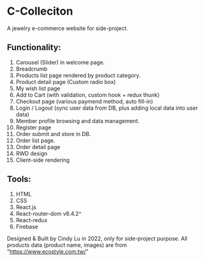 # C-Colleciton

A jewelry e-commerce website for side-project.

## Functionality:

1. Carousel (Slider) in welcome page.
2. Breadcrumb
3. Products list page rendered by product category.
4. Product detail page (Custom radio box)
5. My wish list page
6. Add to Cart (with validation, custom hook + redux thunk)
7. Checkout page (various paymend method, auto fill-in)
8. Login / Logout (sync user data from DB, plus adding local data into user data)
9. Member profile browsing and data management.
10. Register page
11. Order submit and store in DB.
12. Order list page.
13. Order detail page
14. RWD design
15. Client-side rendering

## Tools:

1. HTML
2. CSS
3. React.js
4. React-router-dom v6.4.2^
5. React-redux
6. Firebase

Designed & Built by Cindy Lu in 2022, only for side-project purpose.
All products data (product name, images) are from "https://www.ecostyle.com.tw/"
